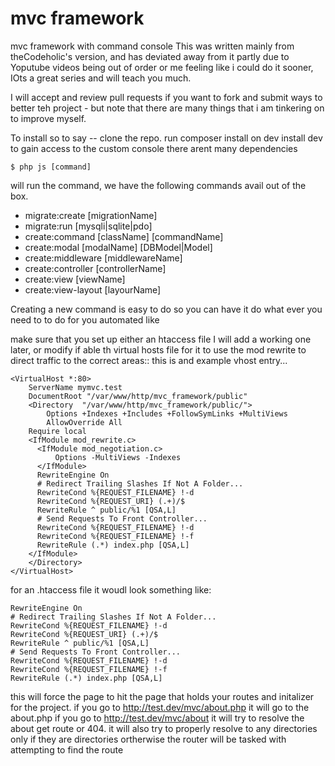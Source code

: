 # mvc framework
mvc framework with command console
This was written mainly from theCodeholic's version, and has deviated away from it partly due to Yoputube videos being out of order or me feeling like i could do it sooner, IOts a great series and will teach you much.


I will accept and review pull requests if you want to fork and submit ways to better teh project - but note that there are many things that i am tinkering on to improve myself.

To install so to say -- clone the repo.
run composer install 
on dev install dev to gain access to the custom console
there arent many dependencies

```
$ php js [command]
```
will run the command, we have the following commands avail out of the box.
- migrate:create [migrationName]
- migrate:run [mysqli|sqlite|pdo]
- create:command [className] [commandName]
- create:modal [modalName] [DBModel|Model]
- create:middleware [middlewareName]
- create:controller [controllerName]
- create:view [viewName]
- create:view-layout [layourName]

Creating a new command is easy to do so you can have it do what ever you need to to do for you automated like

make sure that you set up either an htaccess file I will add a working one later, or modify if able th virtual hosts file for it to use the mod rewrite to direct traffic to the correct areas::
this is and example vhost entry... 
```
<VirtualHost *:80>
	ServerName mymvc.test
	DocumentRoot "/var/www/http/mvc_framework/public"
	<Directory  "/var/www/http/mvc_framework/public/">
		Options +Indexes +Includes +FollowSymLinks +MultiViews
		AllowOverride All
    Require local
    <IfModule mod_rewrite.c>
      <IfModule mod_negotiation.c>
          Options -MultiViews -Indexes
      </IfModule>
      RewriteEngine On
      # Redirect Trailing Slashes If Not A Folder...
      RewriteCond %{REQUEST_FILENAME} !-d
      RewriteCond %{REQUEST_URI} (.+)/$
      RewriteRule ^ public/%1 [QSA,L]
      # Send Requests To Front Controller...
      RewriteCond %{REQUEST_FILENAME} !-d
      RewriteCond %{REQUEST_FILENAME} !-f
      RewriteRule (.*) index.php [QSA,L]
    </IfModule>
	</Directory>
</VirtualHost>
```

for an .htaccess file it woudl look something like:
```
RewriteEngine On
# Redirect Trailing Slashes If Not A Folder...
RewriteCond %{REQUEST_FILENAME} !-d
RewriteCond %{REQUEST_URI} (.+)/$
RewriteRule ^ public/%1 [QSA,L]
# Send Requests To Front Controller...
RewriteCond %{REQUEST_FILENAME} !-d
RewriteCond %{REQUEST_FILENAME} !-f
RewriteRule (.*) index.php [QSA,L]
```
this will force the page to hit the page that holds your routes and initalizer for the project. if you go to http://test.dev/mvc/about.php it will go to the about.php if you go to http://test.dev/mvc/about it will try to resolve the about get route or 404. it will also try to properly resolve to any directories only if they are directories ortherwise the router will be tasked with attempting to find the route
